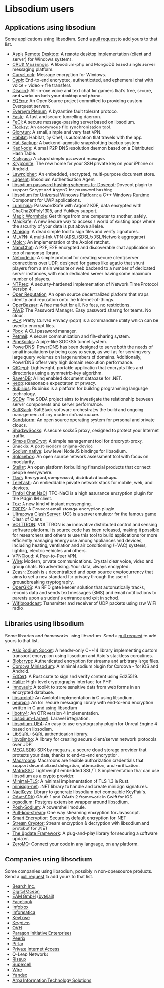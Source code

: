 # Libsodium users

## Applications using libsodium

Some applications using libsodium. Send a [pull request](https://github.com/jedisct1/libsodium-doc/blob/master/libsodium_users/README.md) to add yours to that list.

- [Aspia Remote Desktop](https://github.com/aspia-org/remote-desktop): A remote desktop implementation (client and server) for Windows systems.
- [CRUD Messenger](https://github.com/zyisrad/crudMessenger): A libsodium-php and MongoDB based single server messaging platform.
- [CurveLock](https://github.com/adamcaudill/CurveLock): Message encryption for Windows.
- [Cyph](https://cyph.im/): End-to-end encrypted, authenticated, and ephemeral chat with voice + video + file transfers.
- [Discord](https://discordapp.com): All-in-one voice and text chat for gamers that’s free, secure, and works on both your desktop and phone.
- [EQEmu](http://www.eqemulator.org): An Open Source project committed to providing custom Everquest servers.
- [Evernym Plenum](http://evernym.com/): A byzantine fault tolerant protocol.
- [Fastd](http://fastd.readthedocs.org): A fast and secure tunnelling daemon.
- [FeCl](https://github.com/jhwgh1968/FeCl): A secure message-passing server based on libsodium.
- [Flocksy](https://github.com/alex-dot/syncbox): An anonymous file synchronisation tool.
- [Glorytun](https://github.com/angt/glorytun): A small, simple and very fast VPN.
- [Habitat](https://www.habitat.sh/): Habitat, by Chef, is automation that travels with the app.
- [Hat-Backup](https://github.com/google/hat-backup): A backend-agnostic snapshotting backup system.
- [KadNode](https://github.com/mwarning/KadNode): A small P2P DNS resolution daemon based on a Distributed Hash Table.
- [Kickpass](https://github.com/paulfariello/kickpass): A stupid simple password manager.
- [Kryptonite](https://github.com/kryptco/kr): The new home for your SSH private key on your iPhone or Android.
- [Lawncipher](https://github.com/LockateMe/Lawncipher): An embedded, encrypted, multi-purpose document store.
- [Lageant](https://github.com/bitbeans/lageant): libsodium Authentication Agent.
- [libsodium password hashing schemes for Dovecot](https://github.com/LuckyFellow/dovecot-libsodium-plugin): Dovecot plugin to support Scrypt and Argon2 for password hashing.
- [libsodium for Universal Windows Platform](https://github.com/charlesportwoodii/libsodium-uwp): a C++ Windows Runtime Component for UWP applications.
- [Lumimaja](https://github.com/Safari77/lumimaja): PasswordSafe with Argon2 KDF, data encrypted with ChaCha20Poly1305, and Yubikey support.
- [Magic Wormhole](https://github.com/warner/magic-wormhole): Get things from one computer to another, safely.
- [MaidSafe](http://maidsafe.net/): A new Secure way to access a world of existing apps where the security of your data is put above all else.
- [Minisign](https://jedisct1.github.io/minisign/): A dead simple tool to sign files and verify signatures.
- [MLVPN](http://zehome.github.io/MLVPN/): A multi-link VPN (ADSL/SDSL/xDSL/Network aggregator)
- [Molch](https://github.com/FSMaxB/molch): An implementation of the Axolotl ratchet.
- [NanoChat](https://github.com/hamidreza-s/NanoChat): A P2P, E2E encrypted and discoverable chat application on top of nanomsg library.
- [Netcode.io](http://netcode.io): A simple protocol for creating secure client/server connections over UDP, designed for games like agar.io that shunt players from a main website or web backend to a number of dedicated server instances, with each dedicated server having some maximum number of players.
- [NTPsec](https://github.com/ntpsec/ntpsec): A security-hardened implementation of Network Time Protocol Version 4.
- [Open Reputation](https://openreputation.net/): An open source decentralized platform that maps identity and reputation onto the Internet-of-things.
- [OpenBazaar](https://www.openbazaar.org/): A free market for all. No fees, no restrictions.
- [PAVE](https://pave.software/): The Password Manager. Easy password sharing for teams. No cloud.
- [PCP](https://github.com/TLINDEN/pcp): Pretty Curved Privacy (pcp1) is a commandline utility which can be used to encrypt files.
- [Pbox](https://github.com/zyisrad/pbox): A CLI password manager.
- [Petmail](https://github.com/warner/petmail): A secure communication and file-sharing system.
- [PipeSocks](https://github.com/pipesocks/pipesocks): A pipe-like SOCKS5 tunnel system.
- [PowerDNS](https://www.powerdns.com/): PowerDNS has been designed to serve both the needs of small installations by being easy to setup, as well as for serving very large query volumes on large numbers of domains. Additionally, PowerDNS offers very high domain resolution performance.
- [QtCrypt](https://github.com/trashctor/QtCrypt): Lightweight, portable application that encrypts files and directories using a symmetric-key algorithm.
- [RavenDB](https://ravendb.net/): A linq enabled document database for .NET.
- [Reop](http://www.tedunangst.com/flak/post/reop): Reasonable expectation of privacy.
- [Rubinius](http://rubinius.com/): Rubinius is a platform for building programming language technology.
- [SODA](https://github.com/vong-xiv/SODA): The SODA project aims to investigate the relationship between server components and server performance.
- [SaltStack](http://saltstack.com/): SaltStack software orchestrates the build and ongoing management of any modern infrastructure.
- [Sandstorm](https://sandstorm.io/): An open source operating system for personal and private clouds.
- [ShadowSocks](https://shadowsocks.org/en/index.html): A secure socks5 proxy, designed to protect your Internet traffic.
- [Simple DnsCrypt](https://github.com/bitbeans/SimpleDnsCrypt): A simple management tool for dnscrypt-proxy.
- [Snackis](https://github.com/andreas-gone-wild/snackis): A post-modern enigma-device
- [Sodium native](https://github.com/sodium-friends/sodium-native): Low level NodeJS bindings for libsodium.
- [Splonebox](https://splone.com/splonebox/): An open source network assessment tool with focus on modularity.
- [Stellar](https://www.stellar.org/): An open platform for building financial products that connect people everywhere.
- [Tbak](https://github.com/tux3/tbak): Encrypted, compressed, distributed backups.
- [Telehash](http://telehash.org/): An embeddable private network stack for mobile, web, and devices.
- [Tinfoil Chat NaCl](https://github.com/maqp/tfc-nacl): TFC-NaCl is a high assurance encryption plugin for the Pidgin IM client.
- [Tox](https://tox.chat/): A new kind of instant messenging.
- [TREES](https://0xacab.org/riseuplabs/trees): A Dovecot email storage encryption plugin.
- [Ultrapowa Clash Server](http://ultrapowa.com/ucs/): UCS is a server emulator for the famous game Clash of Clans
- [VOLTTRON](http://gridoptics.pnnl.gov/VOLTTRON/): VOLTTRON is an innovative distributed control and sensing software platform. Its source code has been released, making it possible for researchers and others to use this tool to build applications for more efficiently managing energy use among appliances and devices, including heating, ventilation and air conditioning (HVAC) systems, lighting, electric vehicles and others.
- [VPNCloud](https://github.com/dswd/vpncloud.rs): A Peer-to-Peer VPN.
- [Wire](https://wire.com/): Modern, private communications. Crystal clear voice, video and group chats. No advertising. Your data, always encrypted.
- [Zcash](https://z.cash/): Zcash is a decentralized and open source cryptocurrency that aims to set a new standard for privacy through the use of groundbreaking cryptography.
- [OpenGKS](https://arpa.ph/opengks/): An RFID gate keeper solution that automatically tracks, records data and sends text messages (SMS) and email notifications to parents upon a student's entrance and exit in school.
- [Wifibroadcast](https://github.com/svpcom/wifibroadcast): Transmitter and receiver of UDP packets using raw WiFi radio.

## Libraries using libsodium

Some libraries and frameworks using libsodium. Send a [pull request](https://github.com/jedisct1/libsodium-doc/blob/master/libsodium_users/README.md) to add yours to that list.

- [Asio Sodium Socket](https://github.com/mikezackles/asio_sodium_socket): A header-only C++14 library implementing custom transport encryption using libsodium and Asio's stackless coroutines.
- [Blobcrypt](https://github.com/jedisct1/blobcrypt): Authenticated encryption for streams and arbitrary large files.
- [Cordova Minisodium](https://npmdaily.com/pkg/cordova-plugin-minisodium): A minimal sodium plugin for Cordova - for iOS and Android.
- [EdCert](https://docs.rs/edcert/): A Rust crate to sign and verify content using Ed25519.
- [Halite](https://github.com/paragonie/halite): High-level cryptography interface for PHP.
- [Innovault](https://innovault.io): A toolkit to store sensitive data from web forms in an encrypted database.
- [libsaxolotl](https://github.com/stef/libsaxolotl): An Axolotol implementation in C using libsodium.
- [neuropil](https://www.neuropil.org/): An IoT secure messaging library with end-to-end encryption written in C and using libsodium
- [libotrv4](https://github.com/twstrike/libotrv4): An OTR version 4 implementation.
- [libsodium-Laravel](https://github.com/scrothers/libsodium-laravel): Laravel integration.
- [libsodium-UE4](https://github.com/maxenko/libsodium-ue4): An easy to use cryptography plugin for Unreal Engine 4 based on libsodium.
- [LibSQRL](https://sqrlid.com/libsqrl/): SQRL authentication library.
- [libyojimbo](https://github.com/networkprotocol/libyojimbo): A library for creating secure client/server network protocols over UDP.
- [MEGA SDK](https://github.com/meganz/sdk): SDK by mega.nz, a secure cloud storage provider that protects your data, thanks to end-to-end encryption.
- [Macaroons](https://github.com/rescrv/libmacaroons): Macaroons are flexible authorization credentials that support decentralized delegation, attenuation, and verification.
- [MatrixSSL](http://www.matrixssl.org/): Lightweight embedded SSL/TLS implementation that can use libsodium as a crypto provider.
- [Minimal-TLS](https://github.com/cmalekpour/minimal-tls): A minimal implementation of TLS 1.3 in Rust.
- [minisign-net](https://github.com/bitbeans/minisign-net): .NET library to handle and create minisign signatures.
- [NaclKeys](https://github.com/bitbeans/NaclKeys): Library to generate libsodium-net compatible KeyPair`s.
- [OAuthSDK](https://github.com/ramki1979/OAuthSDK): OAuth 1 and OAuth 2 framework in Swift for iOS.
- [pgsodium](https://github.com/michelp/pgsodium): Postgres extension wrapper around libsodium.
- [Posh-Sodium](https://github.com/jamessantiago/PoSH-Sodium): A powershell module.
- [Pull-box-stream](https://github.com/dominictarr/pull-box-stream): One way streaming encryption for Javascript.
- [Smart Encryption](https://github.com/adamcaudill/SmartEncryption): Secure by default encryption for .NET
- [Stream Cryptor](https://github.com/bitbeans/StreamCryptor): Stream encryption & decryption with libsodium and protobuf for .NET
- [The Update Framework](https://github.com/theupdateframework/tuf): A plug-and-play library for securing a software updater.
- [ZeroMQ](http://zeromq.org/): Connect your code in any language, on any platform.

## Companies using libsodium

Some companies using libsodium, possibly in non-opensource products. Send a [pull request](https://github.com/jedisct1/libsodium-doc/blob/master/libsodium_users/README.md) to add yours to that list.

- [Bearch Inc.](http://www.getbearch.com/)
- [Digital Ocean](https://www.digitalocean.com/)
- [EAM GmbH](https://eam-gmbh.com/) ([bytejail](https://bytejail.com/))
- [Facebook](https://facebook.com)
- [Infoblox](https://www.infoblox.com)
- [Informatica](https://www.informatica.com/)
- [Keybase](https://keybase.io/)
- [Krypt.co](https://krypt.co)
- [OVH](https://www.ovh.com)
- [Paragon Initiative Enterprises](https://paragonie.com)
- [Peerio](https://www.peerio.com/)
- [Pi-lar](http://www.pi-lar.net)
- [Private Internet Access](https://www.privateinternetaccess.com)
- [Q-Leap Networks](http://www.q-leap.com/)
- [Riseup](https://riseup.net)
- [Supercell](http://supercell.com)
- [Wire](https://wire.com)
- [Yandex](https://www.yandex.com)
- [Arpa Information Technology Solutions](https://arpa.ph/)
